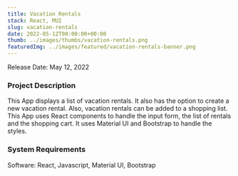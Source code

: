 ```yaml
---
title: Vacation Rentals
stack: React, MUI
slug: vacation-rentals
date: 2022-05-12T00:00:00+00:00
thumb: ../images/thumbs/vacation-rentals.png
featuredImg: ../images/featured/vacation-rentals-banner.png
---
```


Release Date: May 12, 2022

### Project Description

This App displays a list  of vacation rentals. It also has the option to create a new vacation rental. Also, vacation rentals can be added to a shopping list. This App uses React components to handle the input form, the list of rentals and the shopping cart. It uses Material UI and Bootstrap to handle the styles.

### System Requirements

Software: React, Javascript, Material UI, Bootstrap
